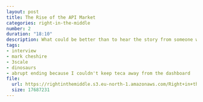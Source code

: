 ```yaml
---
layout: post
title: The Rise of the API Market
categories: right-in-the-middle
number: 2
duration: "18:10"
description: What could be better than to hear the story from someone who was a key part of it?
tags:
- interview
- mark cheshire
- 3scale
- dinosaurs
- abrupt ending because I couldn't keep teca away from the dashboard
file:
  url: https://rightinthemiddle.s3.eu-north-1.amazonaws.com/Right+in+the+Middle+-+002+-+The+Rise+of+the+API+Market.mp3
  size: 17687231
---
```

